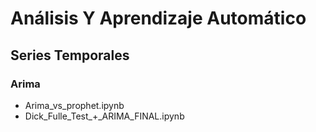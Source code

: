 # Análisis Y Aprendizaje Automático

## Series Temporales

### Arima

- Arima_vs_prophet.ipynb
- Dick_Fulle_Test_+_ARIMA_FINAL.ipynb







